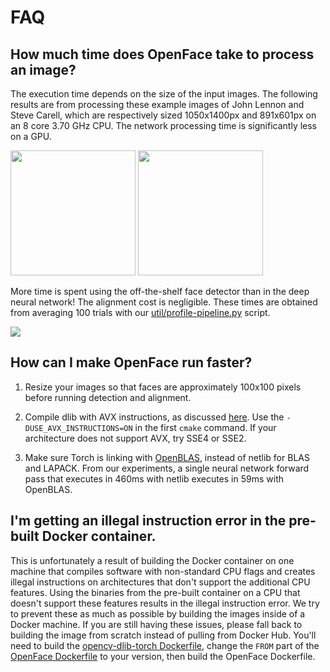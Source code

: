 # FAQ

## How much time does OpenFace take to process an image?

The execution time depends on the size of the input images.
The following results are from processing these example images
of John Lennon and Steve Carell, which are respectively sized
1050x1400px and 891x601px on an 8 core 3.70 GHz CPU.
The network processing time is significantly less on a GPU.

<img src='https://raw.githubusercontent.com/cmusatyalab/openface/master/images/examples/lennon-1.jpg' height='200px' />
<img src='https://raw.githubusercontent.com/cmusatyalab/openface/master/images/examples/carell.jpg' height='200px' />

More time is spent using the off-the-shelf face detector
than in the deep neural network!
The alignment cost is negligible.
These times are obtained from averaging 100 trials with
our [util/profile-pipeline.py](https://github.com/cmusatyalab/openface/blob/master/util/profile-pipeline.py)
script.
<!-- The standard deviations are low, -->
<!-- see [the raw data](/data/2016-01-19/execution-times.txt). -->

<img src='https://raw.githubusercontent.com/cmusatyalab/openface/master/images/performance.png' />

## How can I make OpenFace run faster?

1. Resize your images so that faces are approximately 100x100 pixels
  before running detection and alignment.

2. Compile dlib with AVX instructions, as discussed
  [here](http://dlib.net/face_landmark_detection_ex.cpp.html).
  Use the `-DUSE_AVX_INSTRUCTIONS=ON` in the first `cmake` command.
  If your architecture does not support AVX, try SSE4 or SSE2.

3. Make sure Torch is linking with [OpenBLAS](http://www.openblas.net/),
   instead of netlib for BLAS and LAPACK.
   From our experiments, a single neural network forward pass that
   executes in 460ms with netlib executes in 59ms with OpenBLAS.

## I'm getting an illegal instruction error in the pre-built Docker container.

This is unfortunately a result of building the Docker container
on one machine that compiles software with non-standard CPU flags
and creates illegal instructions on architectures that don't support
the additional CPU features.
Using the binaries from the pre-built container on a CPU that
doesn't support these features results in the illegal instruction error.
We try to prevent these as much as possible by building the images
inside of a Docker machine.
If you are still having these issues, please fall back to building
the image from scratch instead of pulling from Docker Hub.
You'll need to build the
[opencv-dlib-torch Dockerfile](https://github.com/cmusatyalab/openface/blob/master/opencv-dlib-torch.Dockerfile),
change the `FROM` part of the
[OpenFace Dockerfile](https://github.com/cmusatyalab/openface/blob/master/Dockerfile)
to your version,
then build the OpenFace Dockerfile.
